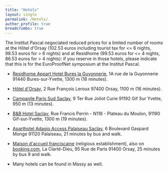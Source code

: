 ```yaml
---
title: "Hotels"
layout: single
permalink: /Hotels/
author_profile: true
breadcrumbs: true
---
```


The Institut Pascal negociated reduced prices for a limited number of rooms at the Hôtel d'Orsay (102.53 euros including tourist tax for <= 6 nights, 98.53 euros for > 6 nights) and at Residhome (99.53 euros for <= 4 nights, 86.53 euros for > 4 nights): if you reserve in those hotels, please indicate that this is for the EuroProofNet symposium at the Institut Pascal.

- [Residhome Appart Hotel Bures la Guyonnerie](https://www.residhome.com/residence-hoteliere-aparthotel-buressuryvette-183.html), 1A rue de la Guyonnerie 91440 Bures-sur-Yvette, 1300 m (18 minutes).

- [Hôtel d'Orsay](http://www.orsay-hotel.com/), 2 Rue François Leroux 97400 Orsay, 1100 m (16 minutes).

- [Campanile Paris Sud Saclay](https://paris-saclay.campanile.com/en-us/#Restauration), 9 Ter Rue Joliot Curie 91192 Gif Sur Yvette, 950 m (13 minutes).

- [B&B Hotel Saclay](https://www.hotel-bb.com/fr/hotel/saclay), Rue Francis Perrin - N118 - Plateau du Moulon, 91190 Gif-sur-Yvette, 1300 m (19 minutes).

- [Aparthotel Adagio Access Palaiseau Saclay](https://www.adagio-city.com/fr/hotel-a0x3-apparthotel-adagio-access-palaiseau-saclay.shtml), 6 Boulevard Gaspard Monge 91120 Palaiseau, 21 minutes by bus and walk.

- [Maison d'accueil franciscaine](https://www.clarte-dieu.fr/accueil/accueil-des-groupes-et-individuels-et-tarifs/) (religious establishment), also on [booking.com](https://www.booking.com/hotel/fr/maison-d-accueil-franciscaine.fr.html), La Clarté-Dieu, 95 Rue de Paris 91400 Orsay, 25 minutes by bus 9 and walk.

- Many hotels can be found in Massy as well.
